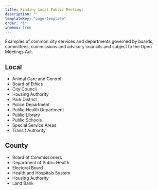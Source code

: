 ```yaml
---
title: Finding Local Public Meetings
description: ""
templateKey: "page-template"
order: "1"
inmenu: true
---
```


Examples of common city services and departments governed by boards, committees, commissions and advisory councils and subject to the Open Meetings Act.

## Local

- Animal Care and Control
- Board of Ethics
- City Council
- Housing Authority
- Park District
- Police Department
- Public Health Department
- Public Library
- Public Schools
- Special Service Areas
- Transit Authority

## County

- Board of Commissioners
- Department of Public Health
- Electoral Board
- Health and Hospitals System
- Housing Authority
- Land Bank
